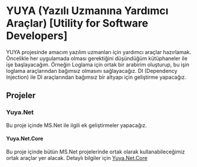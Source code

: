 # YUYA (Yazılı Uzmanına Yardımcı Araçlar) [Utility for Software Developers]

YUYA projesinde amacım yazılım uzmanları için yardımcı araçlar hazırlamak. Öncelikle her uygulamada olması gerektiğini düşündüğüm kütüphaneler ile işe başlayacağım. Örneğin Loglama için ortak bir arabirim oluşturup, bu işin loglama araçlarından bağımsız olmasını sağlayacağız. DI (Dependency Injection) ile DI araçlarından bağımsız bir altyapı için geliştirme yapacağız.

## Projeler

### Yuya.Net

Bu proje içinde MS.Net ile ilgili ek geliştirmeler yapacağız. 

#### Yuya.Net.Core

Bu proje içinde bütün MS.Net projelerinde ortak olarak kullanabileceğimiz ortak araçlar yer alacak. Detaylı bilgiler için [Yuya.Net.Core](docs/Yuya.Net.Core.md)
